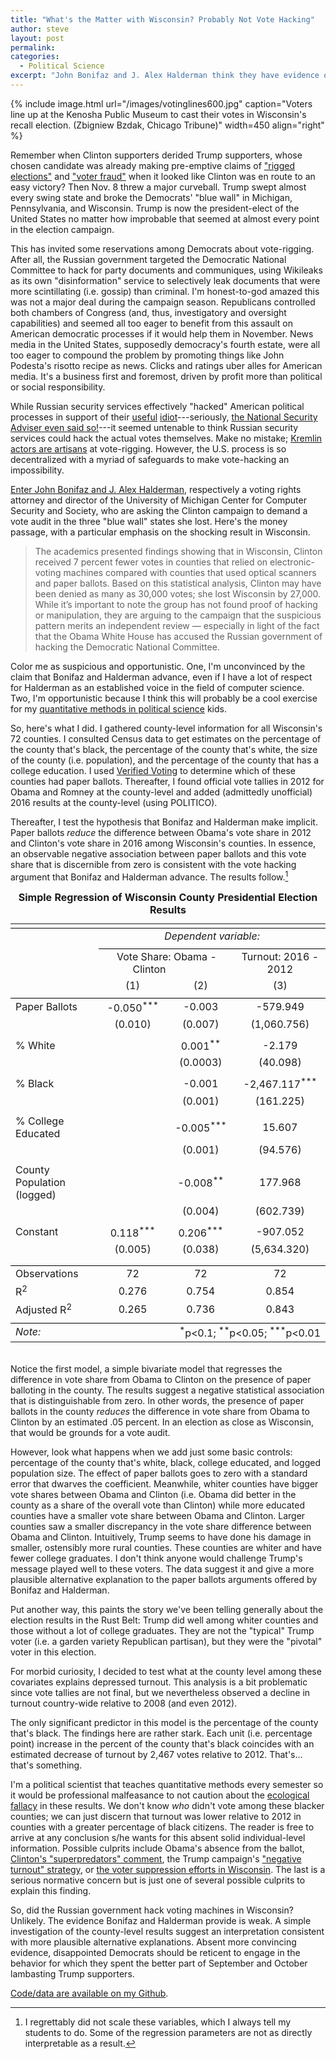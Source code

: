 ```yaml
---
title: "What's the Matter with Wisconsin? Probably Not Vote Hacking"
author: steve
layout: post
permalink:
categories:
  - Political Science
excerpt: "John Bonifaz and J. Alex Halderman think they have evidence of vote hacking in Wisconsin. I don't think they do."
---
```


{% include image.html url="/images/votinglines600.jpg" caption="Voters line up at the Kenosha Public Museum to cast their votes in Wisconsin's recall election. (Zbigniew Bzdak, Chicago Tribune)" width=450 align="right" %}

Remember when Clinton supporters derided Trump supporters, whose chosen candidate was already making pre-emptive claims of ["rigged elections"](http://www.politico.com/story/2016/10/donald-trump-rigged-election-guide-230302) and ["voter fraud"](http://www.factcheck.org/2016/10/trumps-bogus-voter-fraud-claims/) when it looked like Clinton was en route to an easy victory? Then Nov. 8 threw a major curveball. Trump swept almost every swing state and broke the Democrats' "blue wall" in Michigan, Pennsylvania, and Wisconsin. Trump is now the president-elect of the United States no matter how improbable that seemed at almost every point in the election campaign.

This has invited some reservations among Democrats about vote-rigging. After all, the Russian government targeted the Democratic National Committee to hack for party documents and communiques, using Wikileaks as its own "disinformation" service to selectively leak documents that were more scintillating (i.e. gossip) than criminal. I'm honest-to-god amazed this was not a major deal during the campaign season. Republicans controlled both chambers of Congress (and, thus, investigatory and oversight capabilities) and seemed all too eager to benefit from this assault on American democratic processes if it would help them in November. News media in the United States, supposedly democracy's fourth estate, were all too eager to compound the problem by promoting things like John Podesta's risotto recipe as news. Clicks and ratings uber alles for American media. It's a business first and foremost, driven by profit more than political or social responsibility.

While Russian security services effectively "hacked" American political processes in support of their [useful](http://www.politico.com/story/2016/10/trump-russia-useful-idiot-madeleine-albright-230238) [idiot](https://newrepublic.com/article/137333/donald-trump-useful-idiot-dangerous-people)---seriously, [the National Security Adviser even said so!](http://www.motherjones.com/politics/2016/11/will-congress-investigate-russian-interference-2016-campaign)---it seemed untenable to think Russian security services could hack the actual votes themselves. Make no mistake; [Kremlin actors are artisans](http://www.politico.com/magazine/story/2016/10/seven-reasons-the-new-russian-hack-announcement-is-a-big-deal-214330) at vote-rigging. However, the U.S. process is so decentralized with a myriad of safeguards to make vote-hacking an impossibility.

[Enter John Bonifaz and J. Alex Halderman](http://nymag.com/daily/intelligencer/2016/11/activists-urge-hillary-clinton-to-challenge-election-results.html), respectively a voting rights attorney and director of the University of Michigan Center for Computer Security and Society, who are asking the Clinton campaign to demand a vote audit in the three "blue wall" states she lost. Here's the money passage, with a particular emphasis on the shocking result in Wisconsin.

> The academics presented findings showing that in Wisconsin, Clinton received 7 percent fewer votes in counties that relied on electronic-voting machines compared with counties that used optical scanners and paper ballots. Based on this statistical analysis, Clinton may have been denied as many as 30,000 votes; she lost Wisconsin by 27,000. While it’s important to note the group has not found proof of hacking or manipulation, they are arguing to the campaign that the suspicious pattern merits an independent review — especially in light of the fact that the Obama White House has accused the Russian government of hacking the Democratic National Committee.

Color me as suspicious and opportunistic. One, I'm unconvinced by the claim that Bonifaz and Halderman advance, even if I have a lot of respect for Halderman as an established voice in the field of computer science. Two, I'm opportunistic because I think this will probably be a cool exercise for my [quantitative methods in political science](http://svmiller.com/teaching/posc-3410-quantitative-methods-in-political-science/) kids.

So, here's what I did. I gathered county-level information for all Wisconsin's 72 counties. I consulted Census data to get estimates on the percentage of the county that's black, the percentage of the county that's white, the size of the county (i.e. population), and the percentage of the county that has a college education. I used [Verified Voting](https://www.verifiedvoting.org/verifier/#year/2016/state/55) to determine which of these counties had paper ballots. Thereafter, I found official vote tallies in 2012 for Obama and Romney at the county-level and added (admittedly unofficial) 2016 results at the county-level (using POLITICO). 

Thereafter, I test the hypothesis that Bonifaz and Halderman make implicit. Paper ballots *reduce* the difference between Obama's vote share in 2012 and Clinton's vote share in 2016 among Wisconsin's counties. In essence, an observable negative association between paper ballots and this vote share that is discernible from zero is consistent with the vote hacking argument that Bonifaz and Halderman advance. The results follow.[^scale]

[^scale]: I regrettably did not scale these variables, which I always tell my students to do. Some of the regression parameters are not as directly interpretable as a result.

<table align="center" style="padding-bottom: 20px; margin: 0px auto;text-align:center" ><caption><strong>Simple Regression of Wisconsin County Presidential Election Results</strong></caption>
<tr><td colspan="4" style="border-bottom: 1px solid black"></td></tr><tr><td style="text-align:left"></td><td colspan="3"><em>Dependent variable:</em></td></tr>
<tr><td></td><td colspan="3" style="border-bottom: 1px solid black"></td></tr>
<tr><td style="text-align:left"></td><td colspan="2">Vote Share: Obama - Clinton&nbsp;&nbsp;&nbsp;&nbsp;&nbsp;&nbsp;&nbsp;&nbsp;&nbsp;&nbsp;&nbsp;&nbsp;&nbsp;</td><td>Turnout: 2016 - 2012</td></tr>
<tr><td style="text-align:left"></td><td>(1)</td><td>(2)</td><td>(3)</td></tr>
<tr><td colspan="4" style="border-bottom: 1px solid black"></td></tr><tr><td style="text-align:left">Paper Ballots</td><td>-0.050<sup>***</sup></td><td>-0.003</td><td>-579.949</td></tr>
<tr><td style="text-align:left"></td><td>(0.010)</td><td>(0.007)</td><td>(1,060.756)</td></tr>
<tr><td style="text-align:left"></td><td></td><td></td><td></td></tr>
<tr><td style="text-align:left">% White</td><td></td><td>0.001<sup>**</sup></td><td>-2.179</td></tr>
<tr><td style="text-align:left"></td><td></td><td>(0.0003)</td><td>(40.098)</td></tr>
<tr><td style="text-align:left"></td><td></td><td></td><td></td></tr>
<tr><td style="text-align:left">% Black</td><td></td><td>-0.001</td><td>-2,467.117<sup>***</sup></td></tr>
<tr><td style="text-align:left"></td><td></td><td>(0.001)</td><td>(161.225)</td></tr>
<tr><td style="text-align:left"></td><td></td><td></td><td></td></tr>
<tr><td style="text-align:left">% College Educated</td><td></td><td>-0.005<sup>***</sup></td><td>15.607</td></tr>
<tr><td style="text-align:left"></td><td></td><td>(0.001)</td><td>(94.576)</td></tr>
<tr><td style="text-align:left"></td><td></td><td></td><td></td></tr>
<tr><td style="text-align:left">County Population (logged)</td><td></td><td>-0.008<sup>**</sup></td><td>177.968</td></tr>
<tr><td style="text-align:left"></td><td></td><td>(0.004)</td><td>(602.739)</td></tr>
<tr><td style="text-align:left"></td><td></td><td></td><td></td></tr>
<tr><td style="text-align:left">Constant</td><td>0.118<sup>***</sup></td><td>0.206<sup>***</sup></td><td>-907.052</td></tr>
<tr><td style="text-align:left"></td><td>(0.005)</td><td>(0.038)</td><td>(5,634.320)</td></tr>
<tr><td style="text-align:left"></td><td></td><td></td><td></td></tr>
<tr><td colspan="4" style="border-bottom: 1px solid black"></td></tr><tr><td style="text-align:left">Observations</td><td>72</td><td>72</td><td>72</td></tr>
<tr><td style="text-align:left">R<sup>2</sup></td><td>0.276</td><td>0.754</td><td>0.854</td></tr>
<tr><td style="text-align:left">Adjusted R<sup>2</sup></td><td>0.265</td><td>0.736</td><td>0.843</td></tr>
<tr><td colspan="4" style="border-bottom: 1px solid black"></td></tr><tr><td style="text-align:left"><em>Note:</em></td><td colspan="3" style="text-align:right"><sup>*</sup>p<0.1; <sup>**</sup>p<0.05; <sup>***</sup>p<0.01</td></tr>
</table>

Notice the first model, a simple bivariate model that regresses the difference in vote share from Obama to Clinton on the presence of paper balloting in the county. The results suggest a negative statistical association that is distinguishable from zero. In other words, the presence of paper ballots in the county *reduces* the difference in vote share from Obama to Clinton by an estimated .05 percent. In an election as close as Wisconsin, that would be grounds for a vote audit.

However, look what happens when we add just some basic controls: percentage of the county that's white, black, college educated, and logged population size. The effect of paper ballots goes to zero with a standard error that dwarves the coefficient. Meanwhile, whiter counties have bigger vote shares between Obama and Clinton (i.e. Obama did better in the county as a share of the overall vote than Clinton) while more educated counties have a smaller vote share between Obama and Clinton. Larger counties saw a smaller discrepancy in the vote share difference between Obama and Clinton. Intuitively, Trump seems to have done his damage in smaller, ostensibly more rural counties. These counties are whiter and have fewer college graduates. I don't think anyone would challenge Trump's message played well to these voters. The data suggest it and give a more plausible alternative explanation to the paper ballots arguments offered by Bonifaz and Halderman.

Put another way, this paints the story we've been telling generally about the election results in the Rust Belt: Trump did well among whiter counties and those without a lot of college graduates. They are not the "typical" Trump voter (i.e. a garden variety Republican partisan), but they were the "pivotal" voter in this election.

For morbid curiosity, I decided to test what at the county level among these covariates explains depressed turnout. This analysis is a bit problematic since vote tallies are not final, but we nevertheless observed a decline in turnout country-wide relative to 2008 (and even 2012). 

The only significant predictor in this model is the percentage of the county that's black. The findings here are rather stark. Each unit (i.e. percentage point) increase in the percent of the county that's black coincides with an estimated decrease of turnout by 2,467 votes relative to 2012. That's... that's something.

I'm a political scientist that teaches quantitative methods every semester so it would be professional malfeasance to not caution about the [ecological fallacy](https://en.wikipedia.org/wiki/Ecological_fallacy) in these results. We don't know *who* didn't vote among these blacker counties; we can just discern that turnout was lower relative to 2012 in counties with a greater percentage of black citizens. The reader is free to arrive at any conclusion s/he wants for this absent solid individual-level information. Possible culprits include Obama's absence from the ballot, [Clinton's "superpredators" comment](http://www.politifact.com/truth-o-meter/statements/2016/aug/28/reince-priebus/did-hillary-clinton-call-african-american-youth-su/), the Trump campaign's ["negative turnout" strategy](http://www.wsj.com/articles/donald-trumps-new-attack-strategy-keep-clinton-voters-home-1476221895), or [the voter suppression efforts in Wisconsin](http://isthmus.com/opinion/opinion/voter-suppression-in-wisconsin-in-2016-election/). The last is a serious normative concern but is just one of several possible culprits to explain this finding.

So, did the Russian government hack voting machines in Wisconsin? Unlikely. The evidence Bonifaz and Halderman provide is weak. A simple investigation of the county-level results suggest an interpretation consistent with more plausible alternative explanations. Absent more convincing evidence, disappointed Democrats should be reticent to engage in the behavior for which they spent the better part of September and October lambasting Trump supporters.

[Code/data are available on my Github](https://github.com/svmiller/2016-trump-shift).